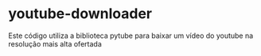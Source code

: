 # youtube-downloader

Este código utiliza a biblioteca pytube para baixar um vídeo do youtube na resolução mais alta ofertada
